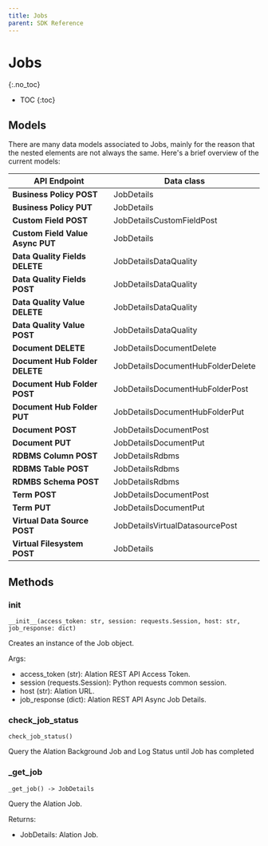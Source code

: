 ```yaml
---
title: Jobs
parent: SDK Reference
---
```


# Jobs
{:.no_toc}

* TOC
{:toc}

## Models

There are many data models associated to Jobs, mainly for the reason that the nested elements are not always the same. Here's a brief overview of the current models:

| **API Endpoint**                 | **Data class**                    |
| -------------------------------- |-----------------------------------|
| **Business Policy POST**         | JobDetails                        |
| **Business Policy PUT**          | JobDetails                        |
| **Custom Field POST**            | JobDetailsCustomFieldPost         |
| **Custom Field Value Async PUT** | JobDetails                        |
| **Data Quality Fields DELETE**   | JobDetailsDataQuality             |
| **Data Quality Fields POST**     | JobDetailsDataQuality             |
| **Data Quality Value DELETE**    | JobDetailsDataQuality             |
| **Data Quality Value POST**      | JobDetailsDataQuality             |
| **Document DELETE**              | JobDetailsDocumentDelete          |
| **Document Hub Folder DELETE**   | JobDetailsDocumentHubFolderDelete |
| **Document Hub Folder POST**     | JobDetailsDocumentHubFolderPost   |
| **Document Hub Folder PUT**      | JobDetailsDocumentHubFolderPut    |
| **Document POST**                | JobDetailsDocumentPost            |
| **Document PUT**                 | JobDetailsDocumentPut             |
| **RDBMS Column POST**            | JobDetailsRdbms                   |
| **RDBMS Table POST**             | JobDetailsRdbms                   |
| **RDMBS Schema POST**            | JobDetailsRdbms                   |
| **Term POST**                    | JobDetailsDocumentPost            |
| **Term PUT**                     | JobDetailsDocumentPut             |
| **Virtual Data Source POST**     | JobDetailsVirtualDatasourcePost   |
| **Virtual Filesystem POST**      | JobDetails                        |



## Methods

### __init__

```
__init__(access_token: str, session: requests.Session, host: str, job_response: dict)
```

Creates an instance of the Job object.

Args:
* access_token (str): Alation REST API Access Token.
* session (requests.Session): Python requests common session.
* host (str): Alation URL.
* job_response (dict): Alation REST API Async Job Details.

### check_job_status

```
check_job_status()
```

Query the Alation Background Job and Log Status until Job has completed


### _get_job

```
_get_job() -> JobDetails
```

Query the Alation Job.

Returns:
* JobDetails: Alation Job.
